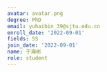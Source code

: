 ```yaml
---
avatar: avatar.png
degree: PhD
email: yuhaibin_39@sjtu.edu.cn
enroll_date: '2022-09-01'
fields: SS
join_date: '2022-09-01'
name: 于海彬
role: student
---
```

